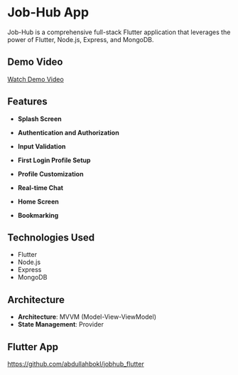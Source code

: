 # Job-Hub App

Job-Hub is a comprehensive full-stack Flutter application that leverages the power of Flutter, Node.js, Express, and MongoDB.

## Demo Video

[Watch Demo Video](https://drive.google.com/file/d/1FzZiJvblUbaJRt4G9fTcz6Ioz0WWRTxG/view?usp=sharing)

## Features

- **Splash Screen**
  
- **Authentication and Authorization**
  
- **Input Validation**
  
- **First Login Profile Setup**
  
- **Profile Customization**
  
- **Real-time Chat**
  
- **Home Screen**
  
- **Bookmarking**

## Technologies Used

- Flutter
- Node.js
- Express
- MongoDB

## Architecture

- **Architecture**: MVVM (Model-View-ViewModel)
- **State Management**: Provider

## Flutter App
https://github.com/abdullahbokl/jobhub_flutter
